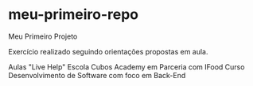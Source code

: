 # meu-primeiro-repo
Meu Primeiro Projeto

Exercício realizado seguindo orientações propostas em aula.

Aulas "Live Help"
Escola Cubos Academy em Parceria com IFood
Curso Desenvolvimento de Software com foco em Back-End

